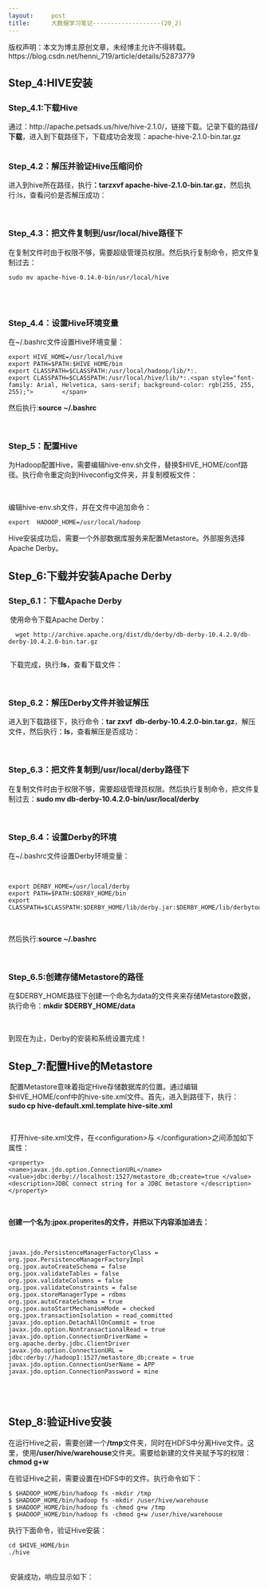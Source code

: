 ```yaml
---
layout:     post
title:      大数据学习笔记-------------------(20_2)
---
```

<div id="article_content" class="article_content clearfix csdn-tracking-statistics" data-pid="blog" data-mod="popu_307" data-dsm="post">
								<div class="article-copyright">
					版权声明：本文为博主原创文章，未经博主允许不得转载。					https://blog.csdn.net/henni_719/article/details/52873779				</div>
								            <link rel="stylesheet" href="https://csdnimg.cn/release/phoenix/template/css/ck_htmledit_views-f76675cdea.css">
						<div class="htmledit_views" id="content_views">
                
<h2><strong>Step_4:HIVE安装</strong></h2>
<h3><strong>Step_4.1:下载Hive</strong></h3>
<p><span>通过：</span><span><a>http://apache.petsads.us/hive/hive-2.1.0/</a></span><span>，链接下载。记录下载的路径</span><strong><span>/</span><span>下载</span></strong><span>，进入到下载路径下，下载成功会发现：</span><span>apache-hive-2.1.0-bin.tar.gz</span><strong></strong></p>
<p><span><img src="https://img-blog.csdn.net/20161020161448572?watermark/2/text/aHR0cDovL2Jsb2cuY3Nkbi5uZXQv/font/5a6L5L2T/fontsize/400/fill/I0JBQkFCMA==/dissolve/70/gravity/Center" alt=""><br></span></p>
<p align="center"><strong></strong></p>
<h3><strong>Step_4.2：解压并验证Hive压缩问价</strong></h3>
<p><span>进入到</span><span>hive</span><span>所在路径，执行</span><strong>：<span>tarzxvf apache-hive-2.1.0-bin.tar.gz</span></strong><span>，然后执行</span><span>:ls</span><span>，查看问价是否解压成功：</span></p>
<p><span> <img src="https://img-blog.csdn.net/20161020161504822?watermark/2/text/aHR0cDovL2Jsb2cuY3Nkbi5uZXQv/font/5a6L5L2T/fontsize/400/fill/I0JBQkFCMA==/dissolve/70/gravity/Center" alt="">  </span></p>
<h3><strong>Step_4.3：把文件复制到/usr/local/hive路径下</strong></h3>
<p><span>在复制文件时由于权限不够，需要超级管理员权限。然后执行复制命令，把文件复制过去：</span></p>
<pre><code class="language-plain">sudo mv apache-hive-0.14.0-bin/usr/local/hive </code></pre><br><span> <img src="https://img-blog.csdn.net/20161020161538011?watermark/2/text/aHR0cDovL2Jsb2cuY3Nkbi5uZXQv/font/5a6L5L2T/fontsize/400/fill/I0JBQkFCMA==/dissolve/70/gravity/Center" alt=""></span>
<p></p>
<p align="center"><strong></strong></p>
<h3><strong>Step_4.4：设置Hive环境变量</strong></h3>
<p align="left">在~/.bashrc文件设置Hive环境变量：</p>
<p align="left"></p>
<pre><code class="language-plain">export HIVE_HOME=/usr/local/hive
export PATH=$PATH:$HIVE_HOME/bin
export CLASSPATH=$CLASSPATH:/usr/local/hadoop/lib/*:.
export CLASSPATH=$CLASSPATH:/usr/local/hive/lib/*:.&lt;span style="font-family: Arial, Helvetica, sans-serif; background-color: rgb(255, 255, 255);"&gt;        &lt;/span&gt;</code></pre>
<p></p>
<p align="left">然后执行:<strong>source ~/.bashrc</strong></p>
<p align="left"><strong> <img src="https://img-blog.csdn.net/20161020161650265?watermark/2/text/aHR0cDovL2Jsb2cuY3Nkbi5uZXQv/font/5a6L5L2T/fontsize/400/fill/I0JBQkFCMA==/dissolve/70/gravity/Center" alt="">       </strong></p>
<h3><strong>Step_5：配置Hive</strong></h3>
<p>为Hadoop配置Hive，需要编辑hive-env.sh文件，替换$HIVE_HOME/conf路径。执行命令重定向到Hiveconfig文件夹，并复制模板文件：</p>
<p> <img src="https://img-blog.csdn.net/20161020161719216?watermark/2/text/aHR0cDovL2Jsb2cuY3Nkbi5uZXQv/font/5a6L5L2T/fontsize/400/fill/I0JBQkFCMA==/dissolve/70/gravity/Center" alt="">   </p>
<p><span>编辑</span><span>hive-env.sh</span><span>文件，并在文件中追加命令：</span></p>
<pre><code class="language-plain">export  HADOOP_HOME=/usr/local/hadoop</code></pre>
<p></p>
<p><span>Hive</span><span>安装成功后，需要一个外部数据库服务来配置</span><span>Metastore</span><span>。外部服务选择</span><span>Apache Derby</span><span>。</span></p>
<h2><strong>Step_6:下载并安装Apache Derby</strong></h2>
<h3><strong>Step_6.1：下载Apache Derby</strong></h3>
<p><strong> </strong>使用命令下载Apache Derby：</p>
<pre><code class="language-plain">  wget http://archive.apache.org/dist/db/derby/db-derby-10.4.2.0/db-derby-10.4.2.0-bin.tar.gz</code></pre><img src="https://img-blog.csdn.net/20161020161902062?watermark/2/text/aHR0cDovL2Jsb2cuY3Nkbi5uZXQv/font/5a6L5L2T/fontsize/400/fill/I0JBQkFCMA==/dissolve/70/gravity/Center" alt=""><br><p></p>
<p align="center"><strong></strong></p>
<p><strong> </strong>下载完成，执行:<strong>ls</strong>，查看下载文件：</p>
<p>   <img src="https://img-blog.csdn.net/20161020161917234?watermark/2/text/aHR0cDovL2Jsb2cuY3Nkbi5uZXQv/font/5a6L5L2T/fontsize/400/fill/I0JBQkFCMA==/dissolve/70/gravity/Center" alt=""></p>
<h3><strong>Step_6.2：解压Derby文件并验证解压</strong></h3>
<p><span>进入到下载路径下，执行命令：</span><strong>tar zxvf  db-derby-10.4.2.0-bin.tar.gz</strong>，解压文件，然后执行：<strong>ls</strong>，查看解压是否成功：</p>
<p>  <img src="https://img-blog.csdn.net/20161020161940016?watermark/2/text/aHR0cDovL2Jsb2cuY3Nkbi5uZXQv/font/5a6L5L2T/fontsize/400/fill/I0JBQkFCMA==/dissolve/70/gravity/Center" alt="">  </p>
<h3><strong>Step_6.3：把文件复制到/usr/local/derby路径下</strong></h3>
<p><span>在复制文件时由于权限不够，需要超级管理员权限。然后执行复制命令，把文件复制过去：</span><strong><span>sudo mv db-derby-10.4.2.0-bin/usr/local/derby</span><span> </span></strong></p>
<p><span> <img src="https://img-blog.csdn.net/20161020161959032?watermark/2/text/aHR0cDovL2Jsb2cuY3Nkbi5uZXQv/font/5a6L5L2T/fontsize/400/fill/I0JBQkFCMA==/dissolve/70/gravity/Center" alt=""></span></p>
<h3><strong>Step_6.4：设置Derby的环境 </strong></h3>
<p align="left">在~/.bashrc文件设置Derby环境变量：</p>
<p align="left"> </p>
<pre><code class="language-plain">export DERBY_HOME=/usr/local/derby
export PATH=$PATH:$DERBY_HOME/bin
export CLASSPATH=$CLASSPATH:$DERBY_HOME/lib/derby.jar:$DERBY_HOME/lib/derbytools.jar</code></pre>   
<p></p>
<p align="left">然后执行:<strong>source ~/.bashrc</strong></p>
<p align="left"><strong>  <img src="https://img-blog.csdn.net/20161020162053469?watermark/2/text/aHR0cDovL2Jsb2cuY3Nkbi5uZXQv/font/5a6L5L2T/fontsize/400/fill/I0JBQkFCMA==/dissolve/70/gravity/Center" alt="">      </strong></p>
<h3><strong>Step_6.5:创建存储Metastore的路径</strong></h3>
<p><span>在</span><span>$DERBY_HOME</span><span>路径下创建一个命名为</span><span>data</span><span>的文件夹来存储</span><span>Metastore</span><span>数据，执行命令：</span><strong><span>mkdir
 $DERBY_HOME/data </span></strong></p>
<p><strong><span>  <img src="https://img-blog.csdn.net/20161020162120596?watermark/2/text/aHR0cDovL2Jsb2cuY3Nkbi5uZXQv/font/5a6L5L2T/fontsize/400/fill/I0JBQkFCMA==/dissolve/70/gravity/Center" alt="">      </span></strong></p>
<p><span>到现在为止，</span><span>Derby</span><span>的安装和系统设置完成！</span></p>
<h2><strong>Step_7:配置Hive的Metastore</strong></h2>
<p><strong> </strong><span>配置</span><span>Metastore</span><span>意味着指定</span><span>Hive</span><span>存储数据库的位置。通过编辑</span><span>$HIVE_HOME/conf</span><span>中的</span><span>hive-site.xml</span><span>文件。首先，进入到路径下，执行：</span><strong><span>sudo </span>cp
 hive-default.xml.template hive-site.xml</strong></p>
<p><strong><img src="https://img-blog.csdn.net/20161020162155392?watermark/2/text/aHR0cDovL2Jsb2cuY3Nkbi5uZXQv/font/5a6L5L2T/fontsize/400/fill/I0JBQkFCMA==/dissolve/70/gravity/Center" alt="">        </strong></p>
<p><span> </span><span>打开</span><span>hive-site.xml</span><span>文件，在</span><span>&lt;configuration&gt;</span><span>与</span><span>
 &lt;/configuration&gt;</span><span>之间添加如下属性：</span></p>
<p><span></span></p>
<pre><code class="language-plain">&lt;property&gt;
&lt;name&gt;javax.jdo.option.ConnectionURL&lt;/name&gt;
&lt;value&gt;jdbc:derby://localhost:1527/metastore_db;create=true &lt;/value&gt;
&lt;description&gt;JDBC connect string for a JDBC metastore &lt;/description&gt;
&lt;/property&gt;</code></pre>    
<p></p>
<p><strong>创建一个名为:jpox.properites的文件，并把以下内容添加进去：</strong></p>
<p><strong>   </strong></p>
<pre><code class="language-plain">javax.jdo.PersistenceManagerFactoryClass = org.jpox.PersistenceManagerFactoryImpl
org.jpox.autoCreateSchema = false
org.jpox.validateTables = false
org.jpox.validateColumns = false
org.jpox.validateConstraints = false
org.jpox.storeManagerType = rdbms
org.jpox.autoCreateSchema = true
org.jpox.autoStartMechanismMode = checked
org.jpox.transactionIsolation = read_committed
javax.jdo.option.DetachAllOnCommit = true
javax.jdo.option.NontransactionalRead = true
javax.jdo.option.ConnectionDriverName = org.apache.derby.jdbc.ClientDriver
javax.jdo.option.ConnectionURL = jdbc:derby://hadoop1:1527/metastore_db;create = true
javax.jdo.option.ConnectionUserName = APP
javax.jdo.option.ConnectionPassword = mine</code></pre><br>
    
<p></p>
<h2><strong>Step_8:验证Hive安装</strong></h2>
<p>在运行Hive之前，需要创建一个<strong>/tmp</strong>文件夹，同时在HDFS中分离Hive文件。这里，使用<strong>/user/hive/warehouse</strong>文件夹。需要给新建的文件夹赋予写的权限：<strong>chmod g+w </strong></p>
<p>在验证Hive之前，需要设置在HDFS中的文件。执行命令如下：</p>
<pre><code class="language-plain">$ $HADOOP_HOME/bin/hadoop fs -mkdir /tmp
$ $HADOOP_HOME/bin/hadoop fs -mkdir /user/hive/warehouse 
$ $HADOOP_HOME/bin/hadoop fs -chmod g+w /tmp 
$ $HADOOP_HOME/bin/hadoop fs -chmod g+w /user/hive/warehouse</code></pre>
<p></p>
<p>执行下面命令，验证Hive安装：</p>
<p></p>
<pre><code class="language-plain">cd $HIVE_HOME/bin
./hive</code></pre><br><strong> </strong>安装成功，响应显示如下：
<p></p>
<p><img src="https://img-blog.csdn.net/20161020162554587?watermark/2/text/aHR0cDovL2Jsb2cuY3Nkbi5uZXQv/font/5a6L5L2T/fontsize/400/fill/I0JBQkFCMA==/dissolve/70/gravity/Center" alt=""><br></p>
<p>         </p>
<p>         </p>
            </div>
                </div>